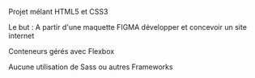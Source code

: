 Projet mélant HTML5 et CSS3

Le but : A partir d'une maquette FIGMA développer et concevoir un site internet

Conteneurs gérés avec Flexbox

Aucune utilisation de Sass ou autres Frameworks
